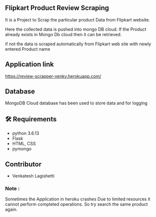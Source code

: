 ## Flipkart Product Review Scraping 
It is a Project to Scrap the particular product Data from Flipkart website. 

Here the collected data is pushed into mongo DB cloud. If the Product already exists in Mongo Db cloud then it can be retrieved.

if not the data is scraped automatically from Flipkart web site with newly entered Product name

## Application link
https://review-scrapper-venky.herokuapp.com/

## Database
MongoDB Cloud database has been used to store data and for logging

## :hammer_and_wrench: Requirements
- python 3.6.13
- Flask
- HTML, CSS
- pymongo

## Contributor
- Venkatesh Lagishetti

### Note :
 Sometimes the Application in heroku crashes 
 Due to limited resources it cannot perform completed operations. 
 So try search the same product again. 
